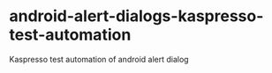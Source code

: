 # android-alert-dialogs-kaspresso-test-automation
Kaspresso test automation of android alert dialog
